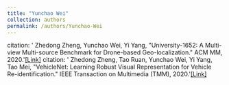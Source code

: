 ```yaml
---
title: "Yunchao Wei"
collection: authors
permalink: /authors/Yunchao-Wei
---
```

citation: ' Zhedong Zheng,  Yunchao Wei,  Yi Yang, &quot;University-1652: A Multi-view Multi-source Benchmark for Drone-based Geo-localization.&quot; ACM MM, 2020.'<a href='https://zdzheng.xyz/publication/Universi2020'>[Link]</a>
citation: ' Zhedong Zheng,  Tao Ruan,  Yunchao Wei,  Yi Yang,  Tao Mei, &quot;VehicleNet: Learning Robust Visual Representation for Vehicle Re-identification.&quot; IEEE Transaction on Multimedia (TMM), 2020.'<a href='https://zdzheng.xyz/publication/VehicleN2020'>[Link]</a>